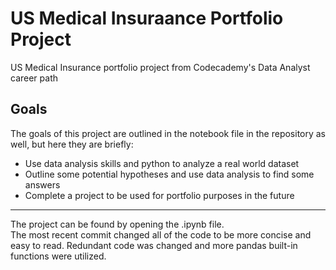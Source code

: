 # US Medical Insuraance Portfolio Project
US Medical Insurance portfolio project from Codecademy's Data Analyst career path
## Goals
The goals of this project are outlined in the notebook file in the repository as well, but here they are briefly:
* Use data analysis skills and python to analyze a real world dataset
* Outline some potential hypotheses and use data analysis to find some answers
* Complete a project to be used for portfolio purposes in the future
***
The project can be found by opening the .ipynb file.  
The most recent commit changed all of the code to be more concise and easy to read. Redundant code was changed and more pandas built-in functions were utilized.
